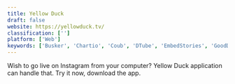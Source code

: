 ```yaml
---
title: Yellow Duck
draft: false 
website: https://yellowduck.tv/
classification: ['']
platform: ['Web']
keywords: ['Busker', 'Chartio', 'Coub', 'DTube', 'EmbedStories', 'GoodData', 'Kickstarter', 'Looker', 'Loola', 'Netflix', 'Qlikview', 'Sisense', 'Stremio', 'Tableau', 'YouPHPTube', 'Zoom']
---
```

Wish to go live on Instagram from your computer? Yellow Duck application can handle that. Try it now, download the app.